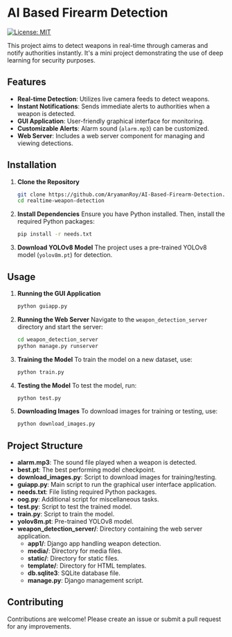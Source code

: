 # AI Based Firearm Detection
[![License: MIT](https://img.shields.io/badge/License-MIT-yellow.svg)](https://opensource.org/licenses/MIT)

This project aims to detect weapons in real-time through cameras and notify authorities instantly. It's a mini project demonstrating the use of deep learning for security purposes.

## Features

- **Real-time Detection**: Utilizes live camera feeds to detect weapons.
- **Instant Notifications**: Sends immediate alerts to authorities when a weapon is detected.
- **GUI Application**: User-friendly graphical interface for monitoring.
- **Customizable Alerts**: Alarm sound (`alarm.mp3`) can be customized.
- **Web Server**: Includes a web server component for managing and viewing detections.

## Installation

1. **Clone the Repository**
   ```bash
   git clone https://github.com/AryamanRoy/AI-Based-Firearm-Detection.git
   cd realtime-weapon-detection
   ```

2. **Install Dependencies**
   Ensure you have Python installed. Then, install the required Python packages:
   ```bash
   pip install -r needs.txt
   ```

3. **Download YOLOv8 Model**
   The project uses a pre-trained YOLOv8 model (`yolov8m.pt`) for detection.

## Usage

1. **Running the GUI Application**
   ```bash
   python guiapp.py
   ```

2. **Running the Web Server**
   Navigate to the `weapon_detection_server` directory and start the server:
   ```bash
   cd weapon_detection_server
   python manage.py runserver
   ```

3. **Training the Model**
   To train the model on a new dataset, use:
   ```bash
   python train.py
   ```

4. **Testing the Model**
   To test the model, run:
   ```bash
   python test.py
   ```

5. **Downloading Images**
   To download images for training or testing, use:
   ```bash
   python download_images.py
   ```

## Project Structure

- **alarm.mp3**: The sound file played when a weapon is detected.
- **best.pt**: The best performing model checkpoint.
- **download_images.py**: Script to download images for training/testing.
- **guiapp.py**: Main script to run the graphical user interface application.
- **needs.txt**: File listing required Python packages.
- **oog.py**: Additional script for miscellaneous tasks.
- **test.py**: Script to test the trained model.
- **train.py**: Script to train the model.
- **yolov8m.pt**: Pre-trained YOLOv8 model.
- **weapon_detection_server/**: Directory containing the web server application.
  - **app1/**: Django app handling weapon detection.
  - **media/**: Directory for media files.
  - **static/**: Directory for static files.
  - **template/**: Directory for HTML templates.
  - **db.sqlite3**: SQLite database file.
  - **manage.py**: Django management script.

## Contributing

Contributions are welcome! Please create an issue or submit a pull request for any improvements.


